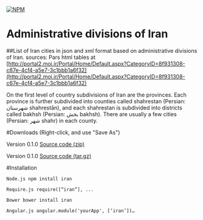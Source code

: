 [![NPM](https://nodei.co/npm/iran.png?downloads=true&downloadRank=true&stars=true)](https://nodei.co/npm/iran/)

# Administrative divisions of Iran
##List of Iran cities in json and xml format based on administrative divisions of Iran.
sources: Pars html tables at [http://portal2.moi.ir/Portal/Home/Default.aspx?CategoryID=8f931308-c67e-4cf4-a5e7-3c1bbb1a6f32](http://portal2.moi.ir/Portal/Home/Default.aspx?CategoryID=8f931308-c67e-4cf4-a5e7-3c1bbb1a6f32)

On the first level of country subdivisions of Iran are the provinces.
Each province is further subdivided into counties called shahrestan (Persian: شهرستان shahrestān‎), and each shahrestan is subdivided into districts called bakhsh (Persian: بخش bakhsh‎). There are usually a few cities (Persian: شهر shahr‎) in each county.

#Downloads (Right-click, and use "Save As")

 Version 0.1.0 [Source code (zip)](https://github.com/arastu/iran/archive/0.1.0.zip)

 Version 0.1.0 [Source code (tar.gz)](https://github.com/arastu/iran/archive/0.1.0.tar.gz)

#Installation

```Node.js npm install iran```

```Require.js require([“iran”], ...```

```Bower bower install iran```

```Angular.js angular.module('yourApp', [‘iran’])…```
